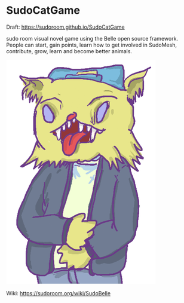 # SudoCatGame

Draft: https://sudoroom.github.io/SudoCatGame

sudo room visual novel game using the Belle open source framework. People can start, gain points, learn how to get involved in SudoMesh, contribute, grow, learn and become better animals.

![SudoCat](https://raw.githubusercontent.com/sudoroom/SudoBelle-Game/master/SudoMesh/sudocat-normal.png)

Wiki: https://sudoroom.org/wiki/SudoBelle 
